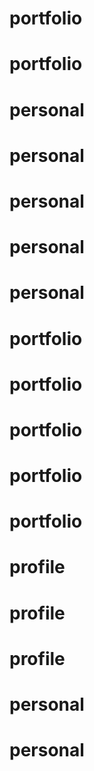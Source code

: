 # portfolio
# portfolio
# personal
# personal
# personal
# personal
# personal
# portfolio
# portfolio
# portfolio
# portfolio
# portfolio
# profile
# profile
# profile
# personal
# personal
